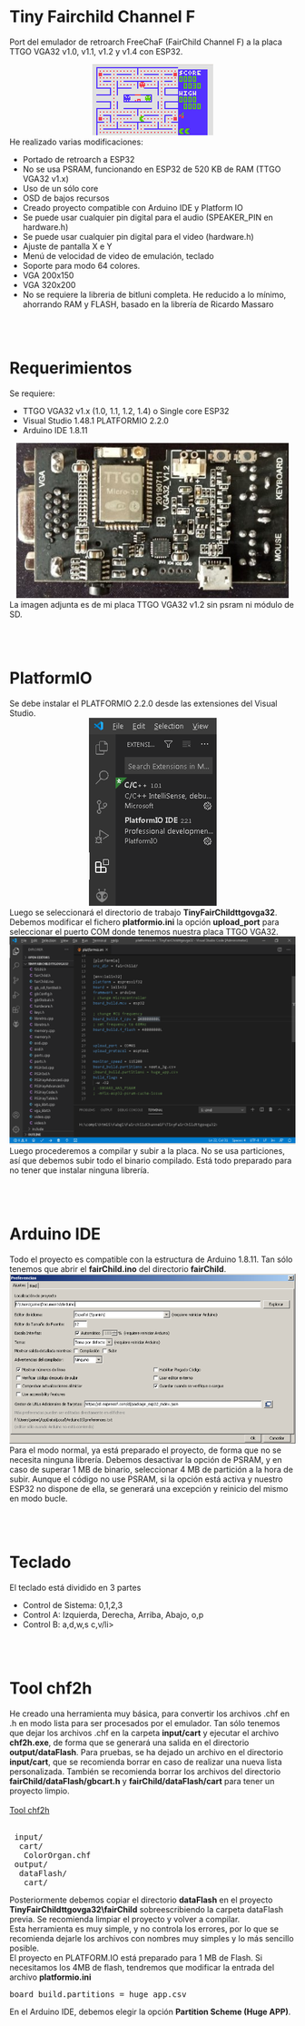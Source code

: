 
# Tiny Fairchild Channel F
Port del emulador de retroarch FreeChaF (FairChild Channel F) a la placa TTGO VGA32 v1.0, v1.1, v1.2 y v1.4 con ESP32.
<br>
<center><img src='https://raw.githubusercontent.com/rpsubc8/ESP32TinyFairChild/main/preview/pacman.gif'></center>
He realizado varias modificaciones:
<ul>
 <li>Portado de retroarch a ESP32</li>
 <li>No se usa PSRAM, funcionando en ESP32 de 520 KB de RAM (TTGO VGA32 v1.x)</li> 
 <li>Uso de un sólo core</li>
 <li>OSD de bajos recursos</li>
 <li>Creado proyecto compatible con Arduino IDE y Platform IO</li>
 <li>Se puede usar cualquier pin digital para el audio (SPEAKER_PIN en hardware.h)</li>
 <li>Se puede usar cualquier pin digital para el video (hardware.h)</li>
 <li>Ajuste de pantalla X e Y</li>
 <li>Menú de velocidad de video de emulación, teclado</li>
 <li>Soporte para modo 64 colores.</li>   
 <li>VGA 200x150</li>
 <li>VGA 320x200</li>
 <li>No se requiere la libreria de bitluni completa. He reducido a lo mínimo, ahorrando RAM y FLASH, basado en la librería de Ricardo Massaro</li>
</ul> 


<br><br>
<h1>Requerimientos</h1>
Se requiere:
 <ul>
  <li>TTGO VGA32 v1.x (1.0, 1.1, 1.2, 1.4) o Single core ESP32</li>
  <li>Visual Studio 1.48.1 PLATFORMIO 2.2.0</li>
  <li>Arduino IDE 1.8.11</li>
 </ul>
<center><img src='https://raw.githubusercontent.com/rpsubc8/ESP32TinyFairChild/main/preview/ttgovga32v12.jpg'></center>
La imagen adjunta es de mi placa TTGO VGA32 v1.2 sin psram ni módulo de SD.
<br>


<br><br>
<h1>PlatformIO</h1>
Se debe instalar el PLATFORMIO 2.2.0 desde las extensiones del Visual Studio.
<center><img src='https://raw.githubusercontent.com/rpsubc8/ESP32TinyFairChild/main/preview/previewPlatformIOinstall.gif'></center>
Luego se seleccionará el directorio de trabajo <b>TinyFairChildttgovga32</b>.
Debemos modificar el fichero <b>platformio.ini</b> la opción <b>upload_port</b> para seleccionar el puerto COM donde tenemos nuestra placa TTGO VGA32.
<center><img src='https://raw.githubusercontent.com/rpsubc8/ESP32TinyFairChild/main/preview/previewPlatformIO.gif'></center>
Luego procederemos a compilar y subir a la placa. No se usa particiones, así que debemos subir todo el binario compilado.
Está todo preparado para no tener que instalar ninguna librería.


<br><br>
<h1>Arduino IDE</h1>
Todo el proyecto es compatible con la estructura de Arduino 1.8.11.
Tan sólo tenemos que abrir el <b>fairChild.ino</b> del directorio <b>fairChild</b>.
<center><img src='https://raw.githubusercontent.com/rpsubc8/ESP32TinyFairChild/main/preview/previewArduinoIDEpreferences.gif'></center>
Para el modo normal, ya está preparado el proyecto, de forma que no se necesita ninguna librería. 
Debemos desactivar la opción de PSRAM, y en caso de superar 1 MB de binario, seleccionar 4 MB de partición a la hora de subir. Aunque el código no use PSRAM, si la opción está activa y nuestro ESP32 no dispone de ella, se generará una excepción y reinicio del mismo en modo bucle.


<br><br>
<h1>Teclado</h1>
El teclado está dividido en 3 partes
<ul>
 <li>Control de Sistema: 0,1,2,3</li>
 <li>Control A: Izquierda, Derecha, Arriba, Abajo, o,p</li>
 <li>Control B: a,d,w,s   c,v/li>
</ul>


<br><br>
<h1>Tool chf2h</h1>
He creado una herramienta muy básica, para convertir los archivos .chf en .h en modo lista para ser procesados por el emulador. Tan sólo tenemos que dejar los archivos .chf en la carpeta <b>input/cart</b> y ejecutar el archivo <b>chf2h.exe</b>, de forma que se generará una salida en el directorio <b>output/dataFlash</b>. Para pruebas, se ha dejado un archivo en el directorio <b>input/cart</b>, que se recomienda borrar en caso de realizar una nueva lista personalizada. También se recomienda borrar los archivos del directorio <b>fairChild/dataFlash/gbcart.h</b> y <b>fairChild/dataFlash/cart</b> para tener un proyecto limpio.<br><br>
<a href='https://github.com/rpsubc8/ESP32TinyFairChild/tree/main/tools'>Tool chf2h</a>
<br><br>
<pre>
 input/
  cart/
   ColorOrgan.chf
 output/
  dataFlash/
   cart/
</pre>
Posteriormente debemos copiar el directorio <b>dataFlash</b> en el proyecto <b>TinyFairChildttgovga32\fairChild</b> sobreescribiendo la carpeta dataFlash previa. Se recomienda limpiar el proyecto y volver a compilar.<br>
Esta herramienta es muy simple, y no controla los errores, por lo que se recomienda dejarle los archivos con nombres muy simples y lo más sencillo posible.<br>
El proyecto en PLATFORM.IO está preparado para 1 MB de Flash. Si necesitamos los 4MB de flash, tendremos que modificar la entrada del archivo <b>platformio.ini</b>
<pre>board_build.partitions = huge_app.csv</pre>
En el Arduino IDE, debemos elegir la opción <b>Partition Scheme (Huge APP)</b>.
